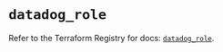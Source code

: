 # `datadog_role`

Refer to the Terraform Registry for docs: [`datadog_role`](https://registry.terraform.io/providers/datadog/datadog/3.78.0/docs/resources/role).
